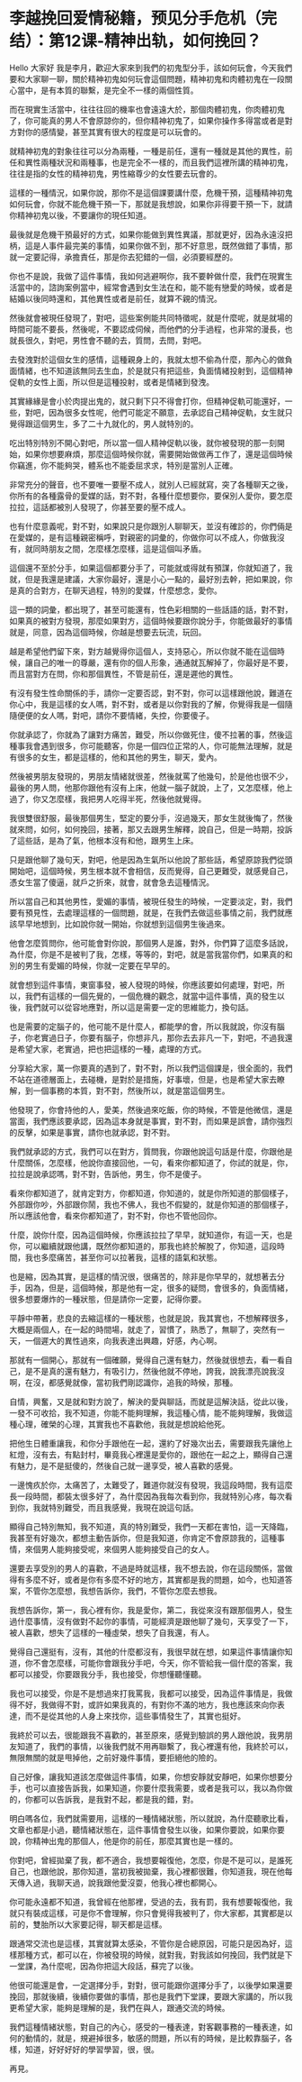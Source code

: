 # 李越挽回爱情秘籍，预见分手危机（完结）：第12课-精神出轨，如何挽回？

Hello 大家好 我是李月，歡迎大家來到我們的初鬼型分手，該如何玩會，今天我們要和大家聊一聊，關於精神初鬼如何玩會這個問題，精神初鬼和肉體初鬼在一段關心當中，是有本質的聯繫，是完全不一樣的兩個性質。

而在現實生活當中，往往往回的機率也會遠遠大於，那個肉體初鬼，你肉體初鬼了，你可能真的男人不會原諒你的，但你精神初鬼了，如果你操作多得當或者是對方對你的感情變，甚至其實有很大的程度是可以玩會的。

就精神初鬼的對象往往可以分為兩種，一種是前任，還有一種就是其他的異性，前任和異性兩種狀況和兩種事，也是完全不一樣的，而且我們這裡所講的精神初鬼，往往是指的女性的精神初鬼，男性縮尊少的女性要去玩會的。

這樣的一種情況，如果你說，那你不是這個課要講什麼，危機干預，這種精神初鬼如何玩會，你就不能危機干預一下，那就是我想說，如果你非得要干預一下，就請你精神初鬼以後，不要讓你的現任知道。

最後就是危機干預最好的方式，如果你能做到異性異議，那就更好，因為永遠沒把柄，這是人事件最完美的事情，如果你做不到，那不好意思，既然做錯了事情，那就一定要記得，承擔責任，那是你去犯錯的一個，必須要經歷的。

你也不是說，我做了這件事情，我如何逃避啊你，我不要幹做什麼，我們在現實生活當中的，諮詢案例當中，經常會遇到女生法在和，能不能有戀愛的時候，或者是結婚以後同時還和，其他異性或者是前任，就算不親的情況。

然後就會被現任發現了，對吧，這些案例能共同特徵呢，就是什麼呢，就是就場的時間可能不要長，然後呢，不要認成伺候，而他們的分手過程，也非常的漫長，也就長很久，對吧，男性會不聽的去，質問，去問，對吧。

去發洩對於這個女生的感情，這種親身上的，我就太想不偷為什麼，那內心的做負面情緒，也不知道該無同去生血，於是就只有把這些，負面情緒投射到，這個精神促軌的女性上面，所以但是這種投射，或者是情緒到發洩。

其實緣緣是會小於肉提出鬼的，就只剩下只不得會打你，但精神促軌可能還好，一些，對吧，因為很多女性呢，他們可能定不願意，去承認自己精神促軌，女生就只覺得跟這個男生，多了二十九就化的，男人就特別的。

吃出特別特別不開心對吧，所以當一個人精神促軌以後，就你被發現的那一刻開始，如果你想要麻煩，那麼這個時候你就，需要開始做做再工作了，還是這個時候你竊進，你不能夠哭，體系也不能委屈求求，特別是當別人正確。

非常充分的聲音，也不要唯一要壓不成人，就別人已經就寫，突了各種聊天之後，你所有的各種露骨的愛媒的話，對不對，各種什麼想要你，要保別人愛你，要怎麼拉拉，這話都被別人發現了，你甚至要的壓不成人。

也有什麼意義呢，對不對，如果說只是你跟別人聊聊天，並沒有確診的，你們倆是在愛媒的，是有這種親密稱呼，對親密的詞彙的，你做你可以不成人，你做我沒有，就同時朋友之間，怎麼樣怎麼樣，這是這個叫矛盾。

這個還不至於分手，如果這個都要分手了，可能就或得就有預謀，你就知道了，我就，但是我還是建議，大家你最好，還是小心一點的，最好別去幹，把如果說，你是真的合對方，在聊天過程，特別的愛媒，什麼想念，愛你。

這一類的詞彙，都出現了，甚至可能還有，性色彩相關的一些話語的話，對不對，如果真的被對方發現，那麼如果對方，這個時候要跟你說分手，你能做最好的事情就是，同意，因為這個時候，你越是想要去玩流，玩回。

越是希望他們留下來，對方越覺得你這個人，支持惡心，所以你就不能在這個時候，讓自己的唯一的尊嚴，還有你的個人形象，通通就瓦解掉了，你最好是不要，而且當對方在問，你和那個異性，不管是前任，還是遲他的異性。

有沒有發生性命關係的手，請你一定要否認，對不對，你可以這樣跟他說，難道在你心中，我是這樣的女人嗎，對不對，或者是以你對我的了解，你覺得我是一個隨隨便便的女人嗎，對吧，請你不要情緒，失控，你要傻子。

你就承認了，你就為了讓對方痛苦，難受，所以你做死住，傻不拉著的事，然後這種事我會遇到很多，你可能聽客，你是一個四位正常的人，你可能無法理解，就是有很多的女生，都是這樣的，他和其他的男生，聊天，愛內。

然後被男朋友發現的，男朋友情緒就很差，然後就罵了他幾句，於是他也很不少，最後的男人問，他那你跟他有沒有上床，他就一腦子就說，上了，又怎麼樣，他上過了，你又怎麼樣，我把男人吃得半死，然後他就覺得。

我很雙很舒服，最後那個男生，堅定的要分手，沒過幾天，那女生就後悔了，然後就來問，如何，如何挽回，接著，那又去跟男生解釋，說自己，但是一時期，投訴了這些話，是為了氣，他根本沒有和他，跟男生上床。

只是跟他聊了幾句天，對吧，他是因為生氣所以他說了那些話，希望原諒我們從頭開始吧，這個時候，男生根本就不會相信，反而覺得，自己更難受，就感覺自己，憑女生當了傻逼，就戶之折來，就會，就會急去這種情況。

所以當自己和其他男性，愛媚的事情，被現任發生的時候，一定要淡定，對，我們要有預見性，去處理這樣的一個問題，就是，在我們去做這些事情之前，我們就應該早早地想到，比如說你就一開始，你就想到這個男生後過來。

他會怎麼質問你，他可能會對你說，那個男人是誰，對外，你們算了這麼多話說，為什麼，你是不是被判了我，怎樣，等等的，對吧，就是當我當你們，如果真的和別的男生有愛媚的時候，你就一定要在早早的。

就會想到這件事情，東窗事發，被人發現的時候，你應該要如何處理，對吧，所以，我們有這樣的一個先覺的，一個危機的觀念，就當中這件事情，真的發生以後，我們就可以從容地應對，所以這是需要一定的思維能力，換句話。

也是需要的定腦子的，他可能不是什麼人，都能學的會，所以我就說，你沒有腦子，你老實過日子，你要有腦子，你想非凡，那你去去非凡一下，對吧，不過我還是希望大家，老實過，把也把這樣的一種，處理的方式。

分享給大家，萬一你要真的遇到了，對不對，所以我們這個課是，很全面的，我們不站在道德層面上，去碰機，是對於是措施，好事壞，但是，也是希望大家去瞭解，到一個事務的本質，對不對，然後所以，就是當這個男生。

他發現了，你會持他的人，愛美，然後過來吃飯，你的時候，不管是他微信，還是當面，我們應該要承認，因為這本身就是事實，對不對，而如果是誤會，請你強烈的反擊，如果是事實，請你也就承認，對不對。

我們就承認的方式，我們可以在對方，質問我，你跟他說這句話是什麼，你跟他是什麼關係，怎麼樣，他說你直接回他，一句，看來你都知道了，你試的就是，你，拉拉是說承認嗎，對不對，告訴他，男生，你不是傻子。

看來你都知道了，就肯定對方，你都知道，你知道的，就是你所知道的那個樣子，外部跟你吵，外部跟你鬧，我也不佛人，我也不假變的，就是你知道的那個樣子，所以應該他會，看來你都知道了，對不對，你也不管他回你。

什麼，說你什麼，因為這個時候，你應該拉拉了早早，就知道你，有這一天，也是你，可以繼續就跟他講，既然你都知道的，那我也終於解脫了，你知道，這段時間，我也多麼痛苦，甚至你可以拉著我，這樣的語氣和狀態。

也是縮，因為其實，是這樣的情況很，很痛苦的，除非是你早早的，就想著去分手，因為，但是，這個時候，那是他有一定，很多的疑問，會很多的，負面情緒，很多想要爆炸的一種狀態，但是請你一定要，記得你要。

平靜中帶著，悲良的去縮這樣的一種狀態，也就是說，我其實也，不想解釋很多，大概是兩個人，在一起的時間場，就走了，習慣了，熟悉了，無聊了，突然有一天，一個遲大的異性過來，向我表達出興趣，好感，內心啊。

那就有一個開心，那就有一個確願，覺得自己還有魅力，然後就很想去，看一看自己，是不是真的還有魅力，有吸引力，然後他就不停地，誇我，說我漂亮說我沒啊，在沒，都感覺就像，當初我們剛認識你，追我的時候，那種。

自情，興奮，又是就和對方說了，解決的愛與聊話，而就是這解決話，從此以後，一發不可收拾，我不知道，你能不能夠理解，我這種心情，能不能夠理解，我做這種心理，確榮的心理，其實我也不喜歡他，我就是想說給他死。

把他生日體重讓我，和你分手跟他在一起，還約了好幾次出去，需要跟我先讓他上紅燈，沒有去，有點封村，畢竟我心裡還是愛你的，跟他在一起之上，顯得自己還有魅力，是不是挺傻的，然後自己就一邊享受，被人喜歡的感覺。

一邊愧疚於你，太痛苦了，太難受了，難道你就沒有發現，我這段時間，我有這麼長一段時間，都裝太很多好了，為什麼因為我每次看到你，我就特別心疼，每次看到你，我就特別難受，而且我感覺，我現在說這句話。

顯得自己特別無知，我不知道，真的特別難受，我們一天都在害怕，這一天降臨，我甚至有好幾次，都想主動告訴你，但是我知道，你肯定不會原諒我的，這種事情，來個男人能夠接受呢，來個男人能夠接受自己的女人。

還要去享受別的男人的喜歡，不過是時就這樣，我不想去說，你在這段關係，當做得有多麼不好，或者是你有多麼不好的地方，其實都是我的問題，如今，也知道答案，不管你怎麼想，我想告訴你，我們，不管你怎麼去想我。

我想告訴你，第一，我心裡有你，我是愛你，第二，我從來沒有跟那個男人，發生過什麼事情，沒有做對不起你的事情，可能經濟是跟他聊了幾句，天享受了一下，被人喜歡，想失了這樣的一種虛榮，想失了自我還，有人。

覺得自己還挺有，沒有，其他的什麼都沒有，我很早就在想，如果這件事情讓你知道，你不會怎麼樣，可能你會跟我分手吧，今天，你不管給我一個什麼的答案，我都可以接受，你要跟我分手，我也接受，你想懂聽懂聽。

我也可以接受，你是不是想過來打我罵我，我都可以接受，因為這件事情是，我做得不好，我做得不對，或許如果我真的，有對你不滿的地方，我也應該來向你表達，而不是從其他的人身上來找你，這些事情發生了，其實也挺好。

我終於可以去，很能跟我不喜歡的，甚至原來，感覺到驗誤的男人跟他說，我男朋友知道了，我們的事情，以後我們就不用再聯繫了，我心裡還有他，我終於可以，無限無關的就是甩掉他，之前好幾件事情，要拒絕他的險的。

自己好像，讓我知道該怎麼做這件事情，如果，你想安靜就安靜吧，如果你想要分手，也可以直接告訴我，如果知道，你要什麼我需要，或者是我可以，我以為你做的，你都可以告訴我，是我對不起，都是我的錯，對。

明白嗎各位，我們就需要用，這樣的一種情緒狀態，所以就說，為什麼聽歌比看，文章也都是小過，聽情緒狀態在，這件事情會發生以後，如果你要說，如果你要說，你精神出鬼的那個人，他是你的前任，那麼其實也是一樣的。

你對吧，曾經拋棄了我，都不適合，我想要報復他，怎麼，你是不是可以，是誰死自己，也跟他說，那你知道，當初我被拋棄，我心裡都很難，你知道我，現在他每天傳入過，我聊天過，說我跟他愛沒耍，他我心裡也都開心。

你可能永遠都不知道，我曾經在他那裡，受過的去，我有罰，我有想要報復他，我就只有裝成這樣，可是你不會理解，你只會覺得我被判了，你大家都，其實都是以前的，雙胎所以大家要記得，聊天都是這樣。

跟通常交流也是這樣，其實就算太感染，不管你是合總原因，可能只是因為好，這樣那種方式，都可以在，你被發現的時候，就對我，對我該如何挽回，我們就是下一堂課，為什麼呢，因為你把這大段話，蘇完了以後。

他很可能還是會，一定選擇分手，對對，很可能跟你選擇分手了，以後學如果還要挽回，那就後續，後續你要做的事情，那也是我們下堂課，要跟大家講的，所以我更希望大家，能夠是理解的是，我們在與人，跟通交流的時候。

我們這種情緒狀態，對自己的內心，感受的一種表達，對客觀事務的一種表達，如何的動情的，就是，規避掉很多，敏感的問題，所以有的時候，是比較靠腦子，各樣，知道，好好好好的學習學習，很，很。

再見。